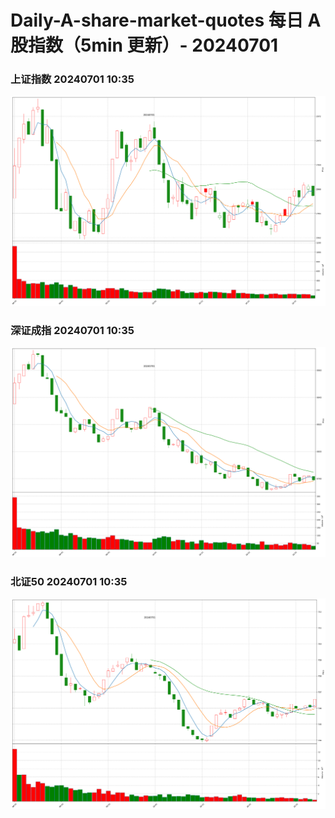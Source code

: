 
# Daily-A-share-market-quotes 每日 A 股指数（5min 更新）- 20240701

### 上证指数 20240701 10:35
![](./fig/2024/7/20240701-sh000001.png)

### 深证成指 20240701 10:35
![](./fig/2024/7/20240701-sz399001.png)

### 北证50 20240701 10:35
![](./fig/2024/7/20240701-bj899050.png)
